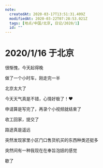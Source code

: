 ```yaml
---
note:
  createdAt: 2020-03-17T13:51:31.409Z
  modifiedAt: 2020-03-22T07:28:53.021Z
  tags: [地点/中国/北京, 日记/2020/1]
  id: ""
---
```


# 2020/1/16 于北京

<!-- @timer "date":"Thu Jan 16 2020 09:11:29 GMT+0800 (CST)" -->

很惭愧，今天起得晚

<!-- @timer "date":"Thu Jan 16 2020 11:08:40 GMT+0800 (CST)","duration":"about 2 hours" -->

做了一个小时车，刚走完一半

北京太大了

<!-- @timer "date":"Thu Jan 16 2020 11:57:34 GMT+0800 (CST)","duration":"about 1 hour" -->

今天天气真是不错，心情好极了！:heart:

<!-- @timer "date":"Thu Jan 16 2020 14:54:23 GMT+0800 (CST)","duration":"about 3 hours" -->

申请算是写完了，再录个小视频就结束了

<!-- @timer "date":"Thu Jan 16 2020 16:20:09 GMT+0800 (CST)","duration":"about 1 hour" -->

收工回家，提交了

<!-- @timer "date":"Thu Jan 16 2020 17:07:44 GMT+0800 (CST)","duration":"about 1 hour" -->

路途真是遥远

<!-- @timer "date":"Thu Jan 16 2020 18:54:21 GMT+0800 (CST)","duration":"about 2 hours" -->

突然发现家里小区门口售货机买的东西种类还挺多

<!-- @timer "date":"Thu Jan 16 2020 19:10:42 GMT+0800 (CST)","duration":"16 minutes" -->

突然间有一种我现在在奉旨泡妞的感觉

<!-- @timer "date":"Thu Jan 16 2020 20:53:20 GMT+0800 (CST)","duration":"about 2 hours" -->

歇了
